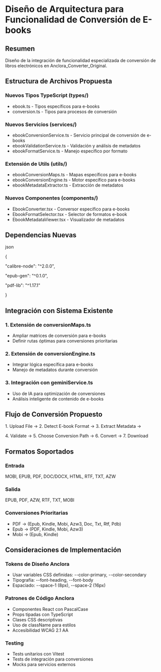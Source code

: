 # **Diseño de Arquitectura para Funcionalidad de Conversión de E-books**

## **Resumen**

Diseño de la integración de funcionalidad especializada de conversión de libros electrónicos en Anclora\_Converter\_Original.

## **Estructura de Archivos Propuesta**

### **Nuevos Tipos TypeScript (types/)**

* ebook.ts \- Tipos específicos para e-books  
* conversion.ts \- Tipos para procesos de conversión

### **Nuevos Servicios (services/)**

* ebookConversionService.ts \- Servicio principal de conversión de e-books  
* ebookValidationService.ts \- Validación y análisis de metadatos  
* ebookFormatService.ts \- Manejo específico por formato

### **Extensión de Utils (utils/)**

* ebookConversionMaps.ts \- Mapas específicos para e-books  
* ebookConversionEngine.ts \- Motor específico para e-books  
* ebookMetadataExtractor.ts \- Extracción de metadatos

### **Nuevos Componentes (components/)**

* EbookConverter.tsx \- Conversor específico para e-books  
* EbookFormatSelector.tsx \- Selector de formatos e-book  
* EbookMetadataViewer.tsx \- Visualizador de metadatos

## **Dependencias Nuevas**

json

{

 "calibre-node": "^2.0.0",

 "epub-gen": "^0.1.0", 

 "pdf-lib": "^1.17.1"

}

## **Integración con Sistema Existente**

### **1\. Extensión de conversionMaps.ts**

* Ampliar matrices de conversión para e-books  
* Definir rutas óptimas para conversiones prioritarias

### **2\. Extensión de conversionEngine.ts**

* Integrar lógica específica para e-books  
* Manejo de metadatos durante conversión

### **3\. Integración con geminiService.ts**

* Uso de IA para optimización de conversiones  
* Análisis inteligente de contenido de e-books

## **Flujo de Conversión Propuesto**

1\. Upload File → 2\. Detect E-book Format → 3\. Extract Metadata → 

4\. Validate → 5\. Choose Conversion Path → 6\. Convert → 7\. Download

## **Formatos Soportados**

### **Entrada**

MOBI, EPUB, PDF, DOC/DOCX, HTML, RTF, TXT, AZW

### **Salida**

EPUB, PDF, AZW, RTF, TXT, MOBI

### **Conversiones Prioritarias**

* PDF → (Epub, Kindle, Mobi, Azw3, Doc, Txt, Rtf, Pdb)  
* Epub → (PDF, Kindle, Mobi, Azw3)  
* Mobi → (Epub, Kindle)

## **Consideraciones de Implementación**

### **Tokens de Diseño Anclora**

* Usar variables CSS definidas: \--color-primary, \--color-secondary  
* Tipografía: \--font-heading, \--font-body  
* Espaciado: \--space-1 (8px), \--space-2 (16px)

### **Patrones de Código Anclora**

* Componentes React con PascalCase  
* Props tipadas con TypeScript  
* Clases CSS descriptivas  
* Uso de className para estilos  
* Accesibilidad WCAG 2.1 AA

### **Testing**

* Tests unitarios con Vitest  
* Tests de integración para conversiones  
* Mocks para servicios externos

